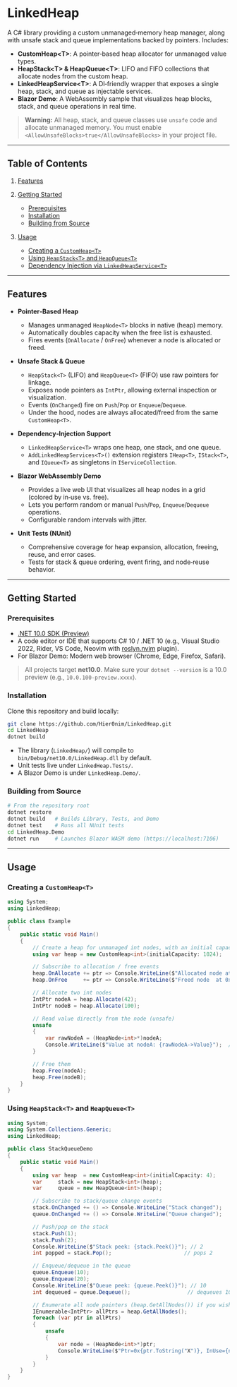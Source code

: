 # LinkedHeap

A C# library providing a custom unmanaged‐memory heap manager, along with unsafe stack and queue implementations backed by pointers. Includes:

* **CustomHeap\<T>**: A pointer‐based heap allocator for unmanaged value types.
* **HeapStack\<T> & HeapQueue\<T>**: LIFO and FIFO collections that allocate nodes from the custom heap.
* **LinkedHeapService\<T>**: A DI‐friendly wrapper that exposes a single heap, stack, and queue as injectable services.
* **Blazor Demo**: A WebAssembly sample that visualizes heap blocks, stack, and queue operations in real time.

> **Warning:** All heap, stack, and queue classes use `unsafe` code and allocate unmanaged memory. You must enable `<AllowUnsafeBlocks>true</AllowUnsafeBlocks>` in your project file.

---

## Table of Contents

1. [Features](#features)
2. [Getting Started](#getting-started)

   * [Prerequisites](#prerequisites)
   * [Installation](#installation)
   * [Building from Source](#building-from-source)
3. [Usage](#usage)

   * [Creating a `CustomHeap<T>`](#creating-a-customheapt)
   * [Using `HeapStack<T>` and `HeapQueue<T>`](#using-heapstackt-and-heapqueuet)
   * [Dependency Injection via `LinkedHeapService<T>`](#dependency-injection-via-linkedheapservicet)
---

## Features

* **Pointer‐Based Heap**

  * Manages unmanaged `HeapNode<T>` blocks in native (heap) memory.
  * Automatically doubles capacity when the free list is exhausted.
  * Fires events (`OnAllocate` / `OnFree`) whenever a node is allocated or freed.

* **Unsafe Stack & Queue**

  * `HeapStack<T>` (LIFO) and `HeapQueue<T>` (FIFO) use raw pointers for linkage.
  * Exposes node pointers as `IntPtr`, allowing external inspection or visualization.
  * Events (`OnChanged`) fire on `Push`/`Pop` or `Enqueue`/`Dequeue`.
  * Under the hood, nodes are always allocated/freed from the same `CustomHeap<T>`.

* **Dependency‐Injection Support**

  * `LinkedHeapService<T>` wraps one heap, one stack, and one queue.
  * `AddLinkedHeapServices<T>()` extension registers `IHeap<T>`, `IStack<T>`, and `IQueue<T>` as singletons in `IServiceCollection`.

* **Blazor WebAssembly Demo**

  * Provides a live web UI that visualizes all heap nodes in a grid (colored by in‐use vs. free).
  * Lets you perform random or manual `Push`/`Pop`, `Enqueue`/`Dequeue` operations.
  * Configurable random intervals with jitter.

* **Unit Tests (NUnit)**

  * Comprehensive coverage for heap expansion, allocation, freeing, reuse, and error cases.
  * Tests for stack & queue ordering, event firing, and node‐reuse behavior.

---

## Getting Started

### Prerequisites

* [.NET 10.0 SDK (Preview)](https://dotnet.microsoft.com/download/dotnet/10.0)
* A code editor or IDE that supports C# 10 / .NET 10 (e.g., Visual Studio 2022, Rider, VS Code, Neovim with [roslyn.nvim](https://github.com/seblyng/roslyn.nvim) plugin).
* For Blazor Demo: Modern web browser (Chrome, Edge, Firefox, Safari).

> All projects target **net10.0**. Make sure your `dotnet --version` is a 10.0 preview (e.g., `10.0.100-preview.xxxx`).

### Installation

   Clone this repository and build locally:

   ```bash
   git clone https://github.com/Hier0nim/LinkedHeap.git
   cd LinkedHeap
   dotnet build
   ```

   * The library (`LinkedHeap/`) will compile to `bin/Debug/net10.0/LinkedHeap.dll` by default.
   * Unit tests live under `LinkedHeap.Tests/`.
   * A Blazor Demo is under `LinkedHeap.Demo/`.

### Building from Source

```bash
# From the repository root
dotnet restore
dotnet build   # Builds Library, Tests, and Demo
dotnet test    # Runs all NUnit tests
cd LinkedHeap.Demo
dotnet run     # Launches Blazor WASM demo (https://localhost:7106)
```

---

## Usage

### Creating a `CustomHeap<T>`

```csharp
using System;
using LinkedHeap;

public class Example
{
    public static void Main()
    {
        // Create a heap for unmanaged int nodes, with an initial capacity of 1024 nodes
        using var heap = new CustomHeap<int>(initialCapacity: 1024);

        // Subscribe to allocation / free events
        heap.OnAllocate += ptr => Console.WriteLine($"Allocated node at 0x{ptr.ToString("X")}");
        heap.OnFree     += ptr => Console.WriteLine($"Freed node  at 0x{ptr.ToString("X")}");

        // Allocate two int nodes
        IntPtr nodeA = heap.Allocate(42);
        IntPtr nodeB = heap.Allocate(100);

        // Read value directly from the node (unsafe)
        unsafe
        {
            var rawNodeA = (HeapNode<int>*)nodeA;
            Console.WriteLine($"Value at nodeA: {rawNodeA->Value}");  // 42
        }

        // Free them
        heap.Free(nodeA);
        heap.Free(nodeB);
    }
}
```

### Using `HeapStack<T>` and `HeapQueue<T>`

```csharp
using System;
using System.Collections.Generic;
using LinkedHeap;

public class StackQueueDemo
{
    public static void Main()
    {
        using var heap  = new CustomHeap<int>(initialCapacity: 4);
        var     stack = new HeapStack<int>(heap);
        var     queue = new HeapQueue<int>(heap);

        // Subscribe to stack/queue change events
        stack.OnChanged += () => Console.WriteLine("Stack changed");
        queue.OnChanged += () => Console.WriteLine("Queue changed");

        // Push/pop on the stack
        stack.Push(1);
        stack.Push(2);
        Console.WriteLine($"Stack peek: {stack.Peek()}"); // 2
        int popped = stack.Pop();                       // pops 2

        // Enqueue/dequeue in the queue
        queue.Enqueue(10);
        queue.Enqueue(20);
        Console.WriteLine($"Queue peek: {queue.Peek()}"); // 10
        int dequeued = queue.Dequeue();                  // dequeues 10

        // Enumerate all node pointers (heap.GetAllNodes()) if you wish to inspect the entire heap
        IEnumerable<IntPtr> allPtrs = heap.GetAllNodes();
        foreach (var ptr in allPtrs)
        {
            unsafe
            {
                var node = (HeapNode<int>*)ptr;
                Console.WriteLine($"Ptr=0x{ptr.ToString("X")}, InUse={node->InUse}, Value={node->Value}");
            }
        }
    }
}
```
